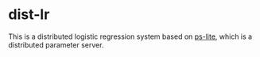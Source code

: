 dist-lr
===
This is a distributed logistic regression system based on [ps-lite](https://github.com/ctliu3/ps-lite), which is a distributed parameter server.
